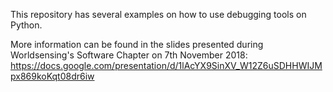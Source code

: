 This repository has several examples on how to use debugging tools on Python.

More information can be found in the slides presented during Worldsensing's Software Chapter on 
7th November 2018: https://docs.google.com/presentation/d/1lAcYX9SinXV_W12Z6uSDHHWIJMpx869koKqt08dr6iw
